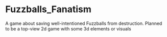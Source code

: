 # Fuzzballs_Fanatism
A game about saving well-intentioned Fuzzballs from destruction.
Planned to be a top-view 2d game with some 3d elements or visuals
